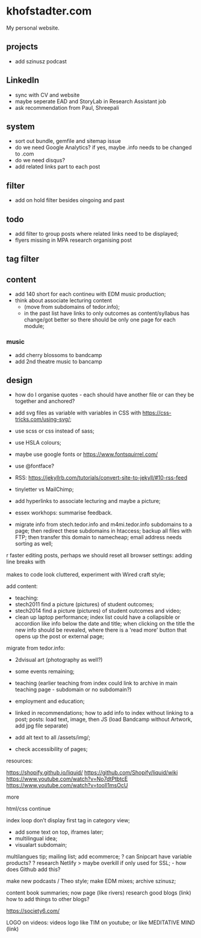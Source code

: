 # khofstadter.com
My personal website.

## projects
- add szinusz podcast

## LinkedIn
- sync with CV and website
- maybe seperate EAD and StoryLab in Research Assistant job
- ask recommendation from Paul, Shreepali

## system
- sort out bundle, gemfile and sitemap issue
- do we need Google Analytics? if yes, maybe .info needs to be changed to .com
- do we need disqus?
- add related links part to each post

## filter
- add on hold filter besides oingoing and past

## todo
- add filter to group posts where related links need to be displayed;
- flyers missing in MPA research organising post

## tag filter
<!-- this comment could not be kept in the index file: 

<div id="tags" class="tabcontent"> 
{% include index-tags.html %}
</div> 

-->

## content
- add 140 short for each contineu with EDM music production;
- think about associate lecturing content
  - (move from subdomains of tedor.info);
  - in the past list have links to only outcomes as content/syllabus has change/got better so there should be only one page for each module;
### music
- add cherry blossoms to bandcamp
- add 2nd theatre music to bancamp

## design
- how do I organise quotes - each should have another file or can they be together and anchored?
- add svg files as variable with variables in CSS with https://css-tricks.com/using-svg/;
- use scss or css instead of sass;
- use HSLA colours;
- maybe use google fonts or https://www.fontsquirrel.com/
- use @fontface?
- RSS: https://jekyllrb.com/tutorials/convert-site-to-jekyll/#10-rss-feed
- tinyletter vs MailChimp;


- add hyperlinks to associate lecturing and maybe a picture;
- essex workhops: summarise feedback.
* migrate info from stech.tedor.info and m4mi.tedor.info subdomains to a page;
then redirect these subdomains in htaccess;
backup all files with FTP;
then transfer this domain to namecheap;
email address needs sorting as well;


r faster editing posts, perhaps we should reset all browser settings: adding line breaks with <br><br> makes to code look cluttered, experiment with
Wired craft style;

add content:
- teaching:
- stech2011 find a picture (pictures) of student outcomes;
- stech2014 find a picture (pictures) of student outcomes and video;
- clean up laptop performance;
index list could have a collapsible or accordion like info below the date and title; when clicking on the title the new info should be revealed, where there is a 'read more' button that opens up the post or external page;

migrate from tedor.info:
- 2dvisual art (photography as well?)
- some events remaining;
- teaching (earlier teaching from index could link to archive in main teaching page - subdomain or no subdomain?)
- employment and education;
- linked in recommendations;
how to add info to index without linking to a post;
posts: load text, image, then JS (load Bandcamp without Artwork, add jpg file separate)

- add alt text to all /assets/img/;
- check accessibility of pages;

resources:

https://shopify.github.io/liquid/
https://github.com/Shopify/liquid/wiki
https://www.youtube.com/watch?v=No7dtPtbtcE
https://www.youtube.com/watch?v=tooIl1msOcU


more



html/css
continue

index loop
don’t display first tag in category view;
- add some text on top, iframes later;
- multilingual idea;
- visualart subdomain;

multilangues tip;
mailing list;
add ecommerce;
? can Snipcart have variable products?
? research Netlify > maybe overkill if only used for SSL; - how does Github add this?

make new podcasts / Theo style;
make EDM mixes;
archive szinusz;

content
book summaries;
now page (like rivers)
research good blogs (link)
how to add things to other blogs?

https://society6.com/

LOGO on videos:
videos logo like TIM on youtube;
or like MEDITATIVE MIND (link)
